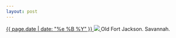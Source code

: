 ```yaml
---
layout: post
---
```


<p>
  <a href="/423">
    <time>{{ page.date | date: "%e %B %Y" }}</time>
    <img src="{{ site.assets_url }}/423.jpg">
  </a>
  Old Fort Jackson. Savannah.
</p>
